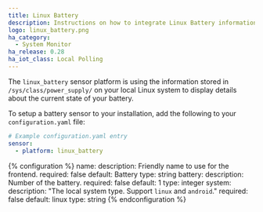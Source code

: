 ```yaml
---
title: Linux Battery
description: Instructions on how to integrate Linux Battery information into Home Assistant.
logo: linux_battery.png
ha_category:
  - System Monitor
ha_release: 0.28
ha_iot_class: Local Polling
---
```


The `linux_battery` sensor platform is using the information stored in `/sys/class/power_supply/` on your local Linux system to display details about the current state of your battery.

To setup a battery sensor to your installation, add the following to your `configuration.yaml` file:

```yaml
# Example configuration.yaml entry
sensor:
  - platform: linux_battery
```

{% configuration %}
name:
  description: Friendly name to use for the frontend.
  required: false
  default: Battery
  type: string
battery:
  description: Number of the battery.
  required: false
  default: 1
  type: integer
system:
  description: "The local system type. Support `linux` and `android`."
  required: false
  default: linux
  type: string
{% endconfiguration %}
